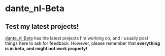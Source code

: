 # dante_nl-Beta
## Test my latest projects!

[dante_nl Beta](https://beta.dantenl.tk) has the latest projects I'm working on, and I usually post things here to ask for feedback. However, please remember that **everything is in beta, and might not work properly!**
